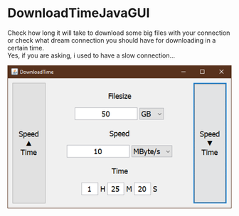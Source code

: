 # DownloadTimeJavaGUI

<p>Check how long it will take to download some big files with your connection or check what dream connection you should have for downloading in a certain time.<br>
Yes, if you are asking, i used to have a slow connection...</p>
<img src="Screenshot.png"></img>
